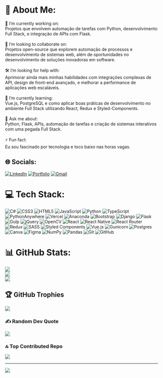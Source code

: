 # 💫 About Me:
🔧 I’m currently working on:<br>Projetos que envolvem automação de tarefas com Python, desenvolvimento Full Stack, e integração de APIs com Flask.<br><br>🤝 I’m looking to collaborate on:<br>Projetos open-source que explorem automação de processos e desenvolvimento de sistemas web, além de oportunidades no desenvolvimento de soluções inovadoras em software.<br><br>🛠️ I’m looking for help with:<br>Aprimorar ainda mais minhas habilidades com integrações complexas de API, design de front-end avançado, e melhorar a performance de aplicações web escaláveis.<br><br>🌱 I’m currently learning:<br>Vue.js, PostgreSQL e como aplicar boas práticas de desenvolvimento no ambiente Full Stack utilizando React, Redux e Styled-Components.<br><br>💬 Ask me about:<br>Python, Flask, APIs, automação de tarefas e criação de sistemas interativos com uma pegada Full Stack.<br><br>⚡ Fun fact:<br>Eu sou fascinado por tecnologia e toco baixo nas horas vagas.


## 🌐 Socials:
[![LinkedIn](https://img.shields.io/badge/LinkedIn-%230077B5.svg?logo=linkedin&logoColor=white)](https://www.linkedin.com/in/matheus-iembo-meissner/)
[![Portfolio](https://img.shields.io/badge/Portfolio-%231DD1A1.svg?style=flat&logo=About.me&logoColor=white)](https://portfolio-matheus-meissner.vercel.app/)
[![Gmail](https://img.shields.io/badge/Gmail-%23FF6B6B.svg?style=flat&logo=gmail&logoColor=white)](mailto:matheus.iembo@gmail.com)


# 💻 Tech Stack:
![C#](https://img.shields.io/badge/c%23-%23239120.svg?style=plastic&logo=csharp&logoColor=white) ![CSS3](https://img.shields.io/badge/css3-%231572B6.svg?style=plastic&logo=css3&logoColor=white) ![HTML5](https://img.shields.io/badge/html5-%23E34F26.svg?style=plastic&logo=html5&logoColor=white) ![JavaScript](https://img.shields.io/badge/javascript-%23323330.svg?style=plastic&logo=javascript&logoColor=%23F7DF1E) ![Python](https://img.shields.io/badge/python-3670A0?style=plastic&logo=python&logoColor=ffdd54) ![TypeScript](https://img.shields.io/badge/typescript-%23007ACC.svg?style=plastic&logo=typescript&logoColor=white) ![PythonAnywhere](https://img.shields.io/badge/pythonanywhere-%232F9FD7.svg?style=plastic&logo=pythonanywhere&logoColor=151515) ![Vercel](https://img.shields.io/badge/vercel-%23000000.svg?style=plastic&logo=vercel&logoColor=white) ![Anaconda](https://img.shields.io/badge/Anaconda-%2344A833.svg?style=plastic&logo=anaconda&logoColor=white) ![Bootstrap](https://img.shields.io/badge/bootstrap-%238511FA.svg?style=plastic&logo=bootstrap&logoColor=white) ![Django](https://img.shields.io/badge/django-%23092E20.svg?style=plastic&logo=django&logoColor=white) ![Flask](https://img.shields.io/badge/flask-%23000.svg?style=plastic&logo=flask&logoColor=white) ![Gulp](https://img.shields.io/badge/GULP-%23CF4647.svg?style=plastic&logo=gulp&logoColor=white) ![jQuery](https://img.shields.io/badge/jquery-%230769AD.svg?style=plastic&logo=jquery&logoColor=white) ![OpenCV](https://img.shields.io/badge/opencv-%23white.svg?style=plastic&logo=opencv&logoColor=white) ![React](https://img.shields.io/badge/react-%2320232a.svg?style=plastic&logo=react&logoColor=%2361DAFB) ![React Native](https://img.shields.io/badge/react_native-%2320232a.svg?style=plastic&logo=react&logoColor=%2361DAFB) ![React Router](https://img.shields.io/badge/React_Router-CA4245?style=plastic&logo=react-router&logoColor=white) ![Redux](https://img.shields.io/badge/redux-%23593d88.svg?style=plastic&logo=redux&logoColor=white) ![SASS](https://img.shields.io/badge/SASS-hotpink.svg?style=plastic&logo=SASS&logoColor=white) ![Styled Components](https://img.shields.io/badge/styled--components-DB7093?style=plastic&logo=styled-components&logoColor=white) ![Vue.js](https://img.shields.io/badge/vue.js-%2335495e.svg?style=plastic&logo=vuedotjs&logoColor=%234FC08D) ![Gunicorn](https://img.shields.io/badge/gunicorn-%298729.svg?style=plastic&logo=gunicorn&logoColor=white) ![Postgres](https://img.shields.io/badge/postgres-%23316192.svg?style=plastic&logo=postgresql&logoColor=white) ![Canva](https://img.shields.io/badge/Canva-%2300C4CC.svg?style=plastic&logo=Canva&logoColor=white) ![Figma](https://img.shields.io/badge/figma-%23F24E1E.svg?style=plastic&logo=figma&logoColor=white) ![NumPy](https://img.shields.io/badge/numpy-%23013243.svg?style=plastic&logo=numpy&logoColor=white) ![Pandas](https://img.shields.io/badge/pandas-%23150458.svg?style=plastic&logo=pandas&logoColor=white) ![Git](https://img.shields.io/badge/git-%23F05033.svg?style=plastic&logo=git&logoColor=white) ![GitHub](https://img.shields.io/badge/github-%23121011.svg?style=plastic&logo=github&logoColor=white)
# 📊 GitHub Stats:
![](https://github-readme-stats.vercel.app/api?username=matheus-meissner&theme=dark&hide_border=false&include_all_commits=true&count_private=true)<br/>
![](https://github-readme-streak-stats.herokuapp.com/?user=matheus-meissner&theme=dark&hide_border=false)<br/>
![](https://github-readme-stats.vercel.app/api/top-langs/?username=matheus-meissner&theme=dark&hide_border=false&include_all_commits=true&count_private=true&layout=compact)

## 🏆 GitHub Trophies
![](https://github-profile-trophy.vercel.app/?username=matheus-meissner&theme=gruvbox&no-frame=false&no-bg=true&margin-w=4)

### ✍️ Random Dev Quote
![](https://quotes-github-readme.vercel.app/api?type=horizontal&theme=gruvbox)

### 🔝 Top Contributed Repo
![](https://github-contributor-stats.vercel.app/api?username=matheus-meissner&limit=5&theme=gruvbox&combine_all_yearly_contributions=true)

---
[![](https://visitcount.itsvg.in/api?id=matheus-meissner&icon=4&color=11)](https://visitcount.itsvg.in)

<!-- Proudly created with GPRM ( https://gprm.itsvg.in ) -->

